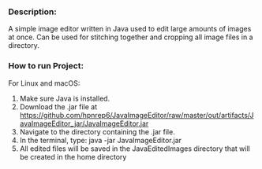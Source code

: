 ### Description:
A simple image editor written in Java used to edit large amounts of images at once. Can be used for stitching together and cropping all image files in a directory.

### How to run Project:

For Linux and macOS:
1. Make sure Java is installed.
2. Download the .jar file at https://github.com/hpnrep6/JavaImageEditor/raw/master/out/artifacts/JavaImageEditor_jar/JavaImageEditor.jar
3. Navigate to the directory containing the .jar file.
4. In the terminal, type: java -jar JavaImageEditor.jar
5. All edited files will be saved in the JavaEditedImages directory that will be created in the home directory
